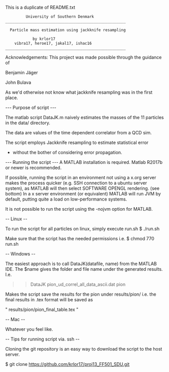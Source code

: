 
This is a duplicate of README.txt


		     University of Southern Denmark
	_____________________________________________________

	  Particle mass estimation using jackknife resampling

				by krlor17
		vibra17, heroe17, jakal17, ishac16
	_____________________________________________________


Acknowledgements:
This project was made possible through the guidance of 

Benjamin Jäger

John Bulava

As we'd otherwise not know what jackknife resampling was in the first place.


--- Purpose of script ---

The matlab script DataJK.m naively estimates the masses of the 11
particles in the data/ directory.

The data are values of the time dependent correlator from a QCD sim.

The script employs Jackknife resampling to estimate statistical error
- without the bother of considering error propagation.


--- Running the script ---
A MATLAB installation is required. Matlab R2017b or newer is recommended.

If possible, running the script in an environment not using a x.org server
makes the process quicker (e.g. SSH connection to a ubuntu server system),
 as MATLAB will then select SOFTWARE OPENGL rendering. (see bottom)
In a x server environment (or equivalent) MATLAB will run JVM by default, 
putting quite a load on low-performance systems.

It is not possible to run the script using the -nojvm option for MATLAB.


-- Linux --
               
To run the script for all particles on linux, simply execute run.sh
$	./run.sh

Make sure that the script has the needed permissions i.e.
$	chmod 770 run.sh



-- Windows --

The easiest approach is to call DataJK(datafile, name) from the MATLAB IDE.
The $name gives the folder and file name under the generated results. I.e. 

>> DataJK pion_ud_correl_all_data_ascii.dat pion

Makes the script save the results for the pion under results/pion/
i.e. the final results in .tex format will be saved as 

" results/pion/pion_final_table.tex "



-- Mac --

Whatever you feel like. 


-- Tips for running script via. ssh --

Cloning the git repository is an easy way to download the script to the host server.

$	git clone https://github.com/krlor17/proj13_FF501_SDU.git 
